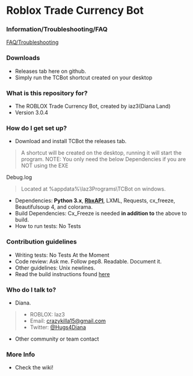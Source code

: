 # Roblox Trade Currency Bot #

### Information/Troubleshooting/FAQ ###
[FAQ/Troubleshooting](https://github.com/iaz3/TCBot/wiki/Troubleshooting)

### Downloads ###
* Releases tab here on github.
* Simply run the TCBot shortcut created on your desktop

### What is this repository for? ###

* The ROBLOX Trade Currency Bot, created by iaz3(Diana Land)
* Version 3.0.4

### How do I get set up? ###

* Download and install TCBot the releases tab.

> A shortcut will be created on the desktop, running it will start the program.
> NOTE: You only need the below Dependencies if you are NOT using the EXE

Debug.log
> Located at %appdata%\Iaz3Programs\TCBot on windows.

* Dependencies: **Python 3.x**, **[RbxAPI](https://github.com/iaz3/RbxAPI)**, LXML, Requests, cx_freeze, 
Beautifulsoup 4, and colorama.
* Build Dependencies: Cx_Freeze is needed **in addition to** the above to build.
* How to run tests: No Tests

### Contribution guidelines ###

* Writing tests: No Tests At the Moment
* Code review: Ask me. Follow pep8. Readable. Document it.
* Other guidelines: Unix newlines.
* Read the build instructions found [here](https://github.com/iaz3/TCBot/wiki/Building)

### Who do I talk to? ###

* Diana.

> * ROBLOX: Iaz3
> * Email: crazykilla15@gmail.com
> * Twitter: [@Hugs4Diana](https://www.twitter.com/Hugs4Diana)

* Other community or team contact

### More Info ###

* Check the wiki!
